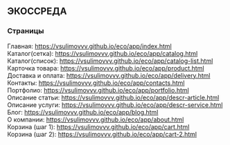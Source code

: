 ## ЭКОССРЕДА
### Страницы
Главная: https://vsulimovvv.github.io/eco/app/index.html  
Каталог(сетка): https://vsulimovvv.github.io/eco/app/catalog.html  
Каталог(список): https://vsulimovvv.github.io/eco/app/catalog-list.html  
Карточка товара: https://vsulimovvv.github.io/eco/app/product.html  
Доставка и оплата: https://vsulimovvv.github.io/eco/app/delivery.html  
Контакты: https://vsulimovvv.github.io/eco/app/contacts.html   
Портфолио: https://vsulimovvv.github.io/eco/app/portfolio.html  
Описание статьи: https://vsulimovvv.github.io/eco/app/descr-article.html  
Описание услуги: https://vsulimovvv.github.io/eco/app/descr-service.html  
Блог: https://vsulimovvv.github.io/eco/app/blog.html  
О компании: https://vsulimovvv.github.io/eco/app/about.html  
Корзина (шаг 1): https://vsulimovvv.github.io/eco/app/cart.html  
Корзина (шаг 2): https://vsulimovvv.github.io/eco/app/cart-2.html  